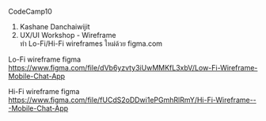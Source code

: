 CodeCamp10
1. Kashane Danchaiwijit
2. UX/UI Workshop - Wireframe  
ทำ Lo-Fi/Hi-Fi wireframes ใหม่ด้วย figma.com  

Lo-Fi wireframe figma 
https://www.figma.com/file/dVb6yzvty3iUwMMKfL3xbV/Low-Fi-Wireframe-Mobile-Chat-App

Hi-Fi wireframe figma 
https://www.figma.com/file/fUCdS2oDDwi1ePGmhRlRmY/Hi-Fi-Wireframe---Mobile-Chat-App



